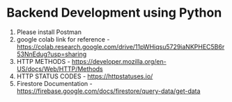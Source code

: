 # Backend Development using Python
1. Please install Postman
2. google colab link for reference - https://colab.research.google.com/drive/11pWHiqsu5729iaNKPHEC5B6r53NnEdug?usp=sharing
3. HTTP METHODS - https://developer.mozilla.org/en-US/docs/Web/HTTP/Methods
4. HTTP STATUS CODES - https://httpstatuses.io/
5. Firestore Documentation - https://firebase.google.com/docs/firestore/query-data/get-data
